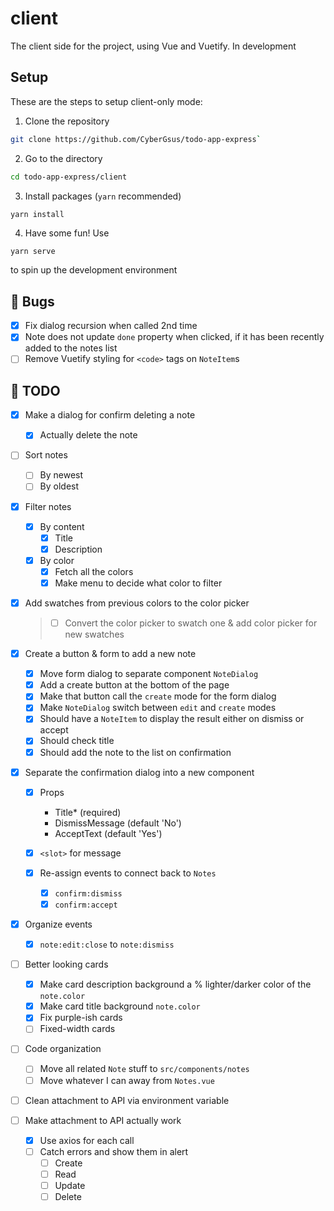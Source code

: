 # client

The client side for the project,
using Vue and Vuetify. In development

## Setup

These are the steps to setup client-only mode:

1. Clone the repository

```bash
git clone https://github.com/CyberGsus/todo-app-express`
```

2. Go to the directory

```bash
cd todo-app-express/client
```

3. Install packages (`yarn` recommended)

```bash
yarn install
```

4. Have some fun!
   Use

```
yarn serve
```

to spin up the development environment

## :bug: Bugs

- [x] Fix dialog recursion when called 2nd time
- [x] Note does not update `done` property when clicked, if it has been recently added to the notes list
- [ ] Remove Vuetify styling for `<code>` tags on `NoteItem`s

## :notebook: TODO

- [x] Make a dialog for confirm deleting a note

  - [x] Actually delete the note

- [ ] Sort notes

  - [ ] By newest
  - [ ] By oldest

- [x] Filter notes

  - [x] By content
    - [x] Title
    - [x] Description
  - [x] By color
    - [x] Fetch all the colors
    - [x] Make menu to decide what color to filter

- [x] Add swatches from previous colors to the color picker

  > - [ ] Convert the color picker to swatch one & add color picker for new swatches

- [x] Create a button & form to add a new note

  - [x] Move form dialog to separate component `NoteDialog`
  - [x] Add a create button at the bottom of the page
  - [x] Make that button call the `create` mode for the form dialog
  - [x] Make `NoteDialog` switch between `edit` and `create` modes
  - [x] Should have a `NoteItem` to display the result either on dismiss or accept
  - [x] Should check title
  - [x] Should add the note to the list on confirmation

- [x] Separate the confirmation dialog into a new component

  - [x] Props

    - Title\* (required)
    - DismissMessage (default 'No')
    - AcceptText (default 'Yes')

  - [x] `<slot>` for message

  - [x] Re-assign events to connect back to `Notes`
    - [x] `confirm:dismiss`
    - [x] `confirm:accept`

- [x] Organize events

  - [x] `note:edit:close` to `note:dismiss`

- [ ] Better looking cards

  - [x] Make card description background a % lighter/darker color of the `note.color`
  - [x] Make card title background `note.color`
  - [x] Fix purple-ish cards
  - [ ] Fixed-width cards

- [ ] Code organization

  - [ ] Move all related `Note` stuff to `src/components/notes`
  - [ ] Move whatever I can away from `Notes.vue`

- [ ] Clean attachment to API via environment variable
- [ ] Make attachment to API actually work
  - [x] Use axios for each call
  - [ ] Catch errors and show them in alert
    - [ ] Create
    - [ ] Read
    - [ ] Update
    - [ ] Delete
